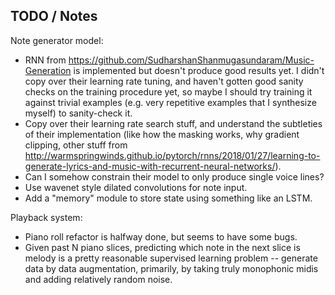 ## TODO / Notes

Note generator model:
- RNN from https://github.com/SudharshanShanmugasundaram/Music-Generation is
implemented but doesn't produce good results yet.  I didn't copy over
their learning rate tuning, and haven't gotten good sanity
checks on the training procedure yet, so maybe I should try training it
against trivial examples (e.g. very repetitive examples that I synthesize
myself) to sanity-check it.
- Copy over their learning rate search stuff, and understand the subtleties
of their implementation (like how the masking works, why gradient
clipping, other stuff from http://warmspringwinds.github.io/pytorch/rnns/2018/01/27/learning-to-generate-lyrics-and-music-with-recurrent-neural-networks/).
- Can I somehow constrain their model to only produce single voice lines?
- Use wavenet style dilated convolutions for note input.
- Add a "memory" module to store state using something like an LSTM.

Playback system:
- Piano roll refactor is halfway done, but seems to have some bugs.
- Given past N piano slices, predicting which note in the next slice
is melody is a pretty reasonable supervised learning problem -- generate
data by data augmentation, primarily, by taking truly monophonic midis
and adding relatively random noise.